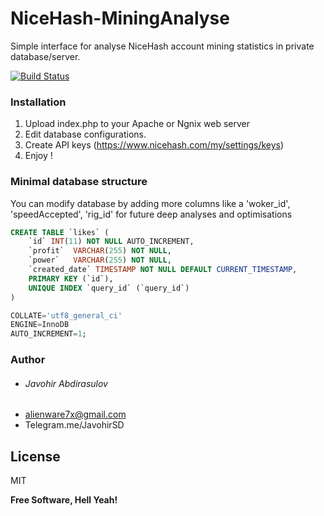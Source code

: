 # NiceHash-MiningAnalyse
Simple interface for analyse NiceHash account mining statistics in private database/server.


[![Build Status](https://travis-ci.org/joemccann/dillinger.svg?branch=master)](https://core.telegram.org/bots/api)

### Installation

1. Upload index.php to your Apache or Ngnix web server
2. Edit database configurations.
3. Create API keys (https://www.nicehash.com/my/settings/keys)
4. Enjoy !

### Minimal database structure
You can modify database by adding more columns like a 'woker_id', 'speedAccepted', 'rig_id' for future deep analyses and optimisations

```sql
CREATE TABLE `likes` (
	`id` INT(11) NOT NULL AUTO_INCREMENT,
	`profit`  VARCHAR(255) NOT NULL,
	`power`   VARCHAR(255) NOT NULL,
	`created_date` TIMESTAMP NOT NULL DEFAULT CURRENT_TIMESTAMP,
	PRIMARY KEY (`id`),
	UNIQUE INDEX `query_id` (`query_id`)
)

COLLATE='utf8_general_ci'
ENGINE=InnoDB
AUTO_INCREMENT=1;
```

### Author
  - ###### Javohir Abdirasulov
   -  alienware7x@gmail.com
   -  Telegram.me/JavohirSD

License
----

MIT

**Free Software, Hell Yeah!**
